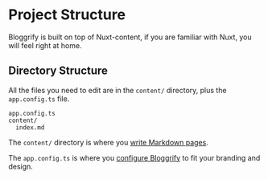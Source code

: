 # Project Structure

Bloggrify is built on top of Nuxt-content, if you are familiar with Nuxt, you will feel right at home.

## Directory Structure

All the files you need to edit are in the `content/` directory, plus the `app.config.ts` file.

```plaintext
app.config.ts
content/
  index.md
```

The `content/` directory is where you [write Markdown pages](/introduction/writing-pages).

The `app.config.ts` is where you [configure Bloggrify](/introduction/configuration) to fit your branding and design.

